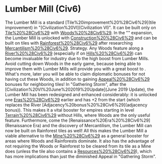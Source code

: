 # Lumber Mill (Civ6)

The Lumber Mill is a standard [Tile%20improvement%20%28Civ6%29](tile improvement) in "[Civilization%20VI](Civilization VI)". It can be built only on [Tile%20%28Civ6%29](tiles) with [Woods%20%28Civ6%29](Woods).
In the "" expansion, the Lumber Mill is unlocked with [Construction%20%28Civ6%29](Construction) and can be built on tiles with [Rainforest%20%28Civ6%29](Rainforests) after researching [Mercantilism%20%28Civ6%29](Mercantilism).
Strategy.
Any Woods feature along a [River%20%28Civ6%29](River) (especially if on [Hills%20%28Civ6%29](Hills)) can become invaluable for industry due to the high boost from Lumber Mills. Avoid cutting down Woods in the early game, because being able to improve them with Lumber Mills will provide you with a great boost to . What's more, later you will be able to claim diplomatic bonuses for not having cut these Woods, in addition to gaining [Appeal%20%28Civ6%29](Appeal) bonuses for neighboring tiles!
In "Gathering Storm", after the [Civilization%20VI%20June%202019%20Update](June 2019 Update), the Lumber Mill has been redesigned and enhanced considerably: it is unlocked one [Eras%20%28Civ6%29](era) earlier and has +2 from the start (which replaces the River [Adjacency%20bonus%20%28Civ6%29](adjacency bonus)). This makes it a vital booster for empires starting in level [Terrain%20%28Civ6%29](terrain) without Hills, where Woods are the only useful feature. Furthermore, come the [Renaissance%20Era%20%28Civ6%29](Renaissance Era) and the discovery of Mercantilism, the Lumber Mill can now be built on Rainforest tiles as well! All this makes the Lumber Mill a viable alternative to the [Mine%20%28Civ6%29](Mine) as a general booster for areas where Woods and Rainforests dominate. It also has the advantage of not requiring the Woods or Rainforest to be cleared from its tile as a Mine does (unless the tile also contains a [Resources%20%28Civ6%29](resource)), which has more implications than just the diminished Appeal in "Gathering Storm".